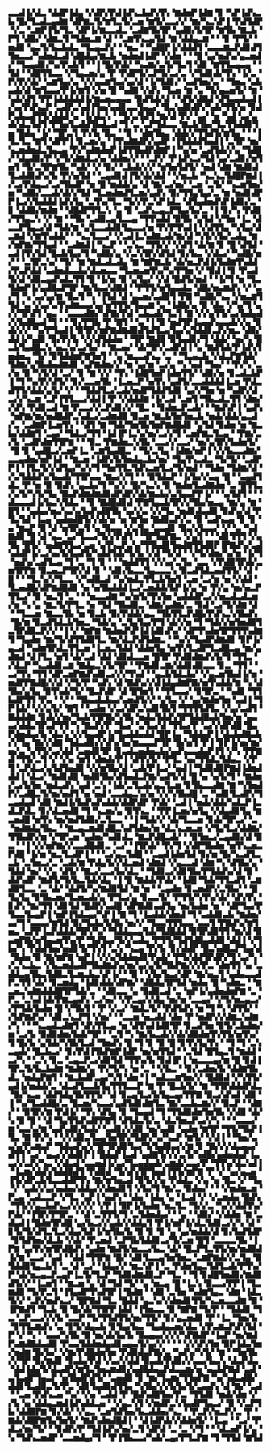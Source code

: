 ▃▃▟▐▞▟▃▝▟▟▛▐▟▄▝▞▟▛▞▛▟▐▟▚▃▙▟▚▜▚▝▇▟▅▛▐▟▇▝▊▝▚▛▐▟▚▃▙▝█▞▜▃▟▃▄▟▇▝▟▛▇▃▜▞▆▜▃▜▞▃▅▝▆▜▞▃▃▞▞▝▆▞▚▃▚▛▐▝▛▟▜▟▛▝▞▃▝▃▆▛▐▜▞▜▃▝▟▛▐▞▆▃▃▟▃▝▃▟▇▜▙▜▛▝▄▟▉▞▙▜▛▝▆▜▙▝▇▃▙▝▛▜▝▟▉▞▝▟▆▃▜▝▜▟▅▃▆▝▟▝▝▃▆▜▚▃▄▜▟▝▇▝▟▟▄▃▆▝▝▝▊▝▛▜▞▝▅▟▉▝▄▃▜▞▙▃▙▟▃▝▜▃▄▃▛▞▝▝▅▃▝▝▚▟█▛▐▞▟▟▟▜▝▃▃▃▆▃▛▟▊▟▜▜▅▃▃▞▚▟▅▟▃▟▝▟█▟▄▞▆▃▙▝▅▟▅▟▐▟▛▝▞▟▅▝▝▝█▝▄▞▅▟▚▞▄▃▅▟▞▝▜▃▄▟▊▞▚▞▛▃▙▜▝▝▐▝█▞▛▟▞▝▚▃▆▞▃▜▞▜▃▜▝▟▊▝▆▜▜▃▄▃▄▝▝▜▟▝▝▟█▜▜▃▃▝▞▜▄▃▅▞▄▝▛▝▛▟▛▜▞▃▛▜▞▃▞▃▝▞▜▟▊▟▞▜▚▝▐▞▃▝▛▞▛▞▟▞▝▃▆▜▄▞▃▝▞▞▄▃▆▜▃▞▄▞▟▝▐▞▜▟▊▞▝▃▟▜▅▞▃▝▝▜▅▃▝▃▙▃▟▞▟▝▆▜▃▃▞▛▐▞▆▜▝▞▅▝█▝▚▟▇▝▞▟▚▝▜▃▅▝▆▝▃▝▜▞▄▃▅▜▞▝▆▝▚▟▞▟▜▝▛▛▐▟▟▟▟▟▐▞▆▃▅▃▄▃▄▝▉▟▜▟▞▟▝▝▟▜▞▟▇▟▝▟▜▃▄▟▃▟▐▞▄▞▛▟▚▃▛▝▃▟▛▃▚▟▐▜▅▞▄▟▊▃▃▜▄▃▞▝▉▃▚▟▉▟▛▞▚▟▞▜▜▞▅▝▊▟▛▃▙▃▟▜▜▞▟▟▟▝▄▝▐▞▟▃▚▝▝▜▞▃▜▟▜▝▆▞▟▝▛▞▝▃▞▝▅▝▚▟▝▃▞▃▟▞▟▃▜▟▜▝▛▜▅▜▃▟▟▜▙▟▃▟▝▜▝▃▝▃▛▜▟▃▃▝▇▃▙▜▙▞▜▃▜▜▟▟▊▜▅▝█▟▄▝▐▞▝▜▛▃▜▝▛▞▙▝▉▃▝▝█▝▝▟▆▜▙▃▝▟▟▞▞▜▜▟▜▞▆▜▄▝▝▝▐▜▃▜▃▝▇▜▝▟▛▛▐▝▊▃▆▞▄▝▐▜▚▟▇▟▛▞▄▟▛▝▐▜▟▟▟▜▅▟▐▝▃▜▛▝▆▞▚▃▆▟▆▟▃▜▄▃▄▝▛▞▚▟▇▟▅▛▐▟▜▜▙▟▛▟▇▛▐▝▚▞▅▝▃▟▜▟▞▞▄▝▜▟█▞▝▟▄▟▊▞▛▝▞▜▞▟▇▟▃▞▅▝▟▟▆▞▞▝▝▃▛▞▝▛▐▟▚▃▞▜▟▝▄▞▃▟▊▞▆▜▅▜▝▜▞▃▜▛▇▜▙▝▚▟▞▝▞▝▉▞▝▃▙▟▞▞▞▝▆▜▅▜▟▜▞▝▅▟▝▟▇▝▇▟▊▟▜▃▟▟▊▟▚▞▙▝▛▞▅▜▟▝▝▃▄▟▊▟▐▜▞▟▞▟▟▝▝▞▆▃▙▝▚▃▚▃▜▟█▛▇▟▐▞▃▞▛▟▄▃▞▃▞▜▙▟▛▝▅▝█▝▆▟▟▞▄▝▟▝▇▞▃▞▅▞▝▃▅▝▃▜▞▝▚▃▆▜▅▞▅▝▚▟▉▞▃▃▟▞▟▞▞▜▟▝▜▃▅▟▆▟▜▃▆▞▄▟▚▝▉▞▜▜▄▜▄▞▃▝▆▝▅▟▊▟▛▛▐▃▞▞▙▟▟▟▐▟▚▜▄▝▃▜▚▞▜▃▝▜▞▞▛▃▚▛▐▟▃▝▟▜▄▟▅▟▚▛▐▟▊▞▃▝▊▝▟▟▉▞▆▟▆▝▝▟█▟▛▜▜▃▚▝▄▝▉▝▃▟▚▃▄▃▛▜▄▞▙▞▃▝▐▝▊▞▚▝▛▟▊▞▜▜▄▃▚▝▞▝▇▝▝▜▙▝▃▟▉▃▄▜▃▃▄▝▜▜▚▟▟▝▉▜▙▝▄▜▟▝▞▜▅▝▐▃▝▟▃▃▛▜▄▃▞▟▝▜▟▞▆▝▄▜▃▃▟▟▊▜▄▃▃▞▅▝▛▞▛▜▚▟▐▝▞▟▜▜▄▝▚▜▄▞▟▃▆▟▝▞▆▜▚▟▟▞▝▝▚▃▜▃▃▞▝▞▃▟▐▃▚▟▇▃▟▞▆▞▟▝▚▜▞▞▙▞▃▟▄▝▆▞▅▛▇▞▜▜▄▟▝▝▃▟▆▟▐▝▚▃▛▝▝▃▚▃▝▜▜▞▞▝▞▟▜▝▟▞▆▝▊▝█▝▟▜▟▝▃▟▐▜▚▜▟▝█▃▙▜▄▞▜▝▚▟▉▞▄▝▞▃▚▜▛▞▟▜▟▝▊▞▙▃▝▞▟▃▞▝▚▟█▞▅▞▝▝▃▜▛▃▚▞▝▜▞▝▆▝▇▟▃▟▃▟▄▝▇▝▇▛▇▃▙▝▟▞▅▃▛▟▐▞▙▟▆▜▚▟▟▞▛▃▛▟▟▝▃▟▅▟▃▃▙▞▟▃▅▃▃▝▜▃▅▃▅▜▚▞▚▞▛▜▅▝▞▝▉▟▐▝▊▝▛▃▟▜▞▟▝▟▉▃▄▟▚▟▃▜▜▝█▝▐▞▅▝▉▝▄▜▄▞▝▞▟▝█▟▜▞▅▟▝▝▐▞▜▝▅▝▜▃▜▟▅▛▐▞▄▟▉▃▛▜▛▝▆▞▙▃▞▟▇▟▝▝▛▜▜▞▅▜▄▃▟▃▝▟█▞▅▃▆▟▚▝▞▝▃▞▜▝▚▝▃▞▄▞▆▝▉▃▜▝▚▝▐▜▟▝▟▝▄▃▅▞▃▟▉▜▝▛▇▝▚▟▇▞▚▃▝▞▅▃▆▜▜▟▝▃▝▞▃▞▃▜▚▟▆▃▃▞▄▞▅▜▜▜▞▜▄▃▆▝▃▝▐▟▇▞▄▝▉▝▟▃▝▞▚▞▜▝▄▞▞▜▛▟▜▝▄▃▝▝▃▃▃▟▇▞▚▛▇▞▛▟▝▃▙▃▟▞▜▃▜▝▇▝▞▞▄▜▜▞▃▞▙▟▄▟▞▞▙▟█▃▟▝▜▝▝▝▊▞▛▜▙▝▛▝▇▜▝▝▃▝▐▝▉▝▅▟▜▛▐▃▄▟▚▃▃▟▞▞▄▝▊▟▞▞▞▝▚▞▛▜▄▟▐▝▉▜▛▞▆▛▇▟▇▟▉▟▜▟▜▃▄▜▄▞▄▜▟▟▊▃▛▞▆▃▝▟▉▞▟▟▐▞▚▟▊▝▉▞▛▞▙▝▞▞▟▜▟▟▅▝▝▜▛▝▇▟█▝▉▜▄▟▊▞▜▝▟▟▞▝▅▞▚▝█▃▙▜▄▟█▃▚▝▅▃▚▞▃▞▙▞▝▝▇▃▅▞▝▟▞▜▛▞▃▟▛▟▐▝▄▝▇▟▜▟▞▛▐▟▚▜▅▟▅▃▝▜▞▝▉▜▟▟▆▛▇▜▅▜▝▝▄▝▆▃▃▟▚▃▝▃▝▝▜▃▄▃▙▝▞▟▃▛▇▜▟▞▜▟▇▞▄▜▙▟▅▟▇▟▊▝▄▛▇▟▆▞▞▝▆▝▄▞▆▝▃▞▄▝▚▝▅▟▝▜▅▞▝▝▛▞▚▝▃▞▅▝▉▝▚▜▞▟▝▃▞▝▊▝▇▝▞▞▝▜▚▝▐▟█▜▅▛▐▟▅▜▜▞▝▟▉▞▅▝▊▃▟▃▙▛▐▝▜▝▚▞▛▞▟▜▞▝▊▞▃▃▅▜▙▝▐▃▅▃▛▝▅▜▚▝▄▟▜▞▃▃▟▟▟▟▐▃▆▝▛▟▃▟▜▜▞▟▟▞▄▜▞▝▞▝▝▜▟▟▜▃▞▃▟▞▅▟▛▜▟▟▜▟▊▝▄▞▞▜▅▝▆▝▚▟▛▞▟▃▞▞▚▃▆▝▃▛▐▜▜▃▃▞▟▟▐▝▛▝▞▟▟▟▇▝▐▞▃▟▝▃▅▜▝▜▙▃▟▃▜▜▝▟▆▞▞▟▚▝▛▟▊▃▟▝▇▝▛▃▃▞▞▃▛▟▊▞▞▝█▃▝▝▊▟▆▃▛▃▟▞▝▝▇▟▚▛▐▝▄▟▚▝▅▛▇▞▆▞▅▟█▟▛▃▚▟▃▞▃▟▆▟▉▝▉▃▅▝▇▃▙▜▅▜▅▃▙▝▅▟▞▟▟▞▄▃▟▞▃▝▃▟▇▛▐▃▅▜▚▝▝▟▜▝▇▝▜▟▞▜▅▜▙▜▅▛▇▟█▟▊▝▄▜▟▝▉▟▅▝▅▝▇▃▙▞▟▟▇▜▝▃▄▞▝▜▟▃▞▜▜▝▐▟▐▛▐▃▚▞▅▞▃▞▞▜▝▃▅▛▇▃▜▃▄▝▝▛▇▞▃▞▙▝▃▟▛▟▆▜▜▛▇▝▝▝▉▃▝▛▇▟▅▃▚▜▙▝▃▃▞▞▃▃▞▝▅▞▄▜▛▞▙▟▅▜▞▝█▝▊▝▄▟█▃▞▃▅▛▐▃▝▃▆▜▄▟█▃▝▝▜▞▃▜▄▝▐▟▆▞▅▛▐▝▞▞▙▃▃▟▇▞▃▃▄▟▅▞▅▛▐▟▝▝▆▃▅▝▐▟▛▞▙▜▅▟▄▃▙▞▅▞▝▜▄▜▚▃▟▃▝▜▞▜▞▝▃▟▛▛▐▝▐▜▃▜▞▞▟▜▄▞▚▞▞▜▝▜▅▜▜▃▜▟▚▃▅▜▃▞▜▞▅▟▝▝▜▟▅▝▜▟▆▞▟▝▞▃▜▟▟▟▚▞▙▃▟▞▜▜▛▃▃▝▆▃▞▞▜▝▝▝▉▜▟▃▛▝▐▞▙▞▞▃▄▝█▝▝▃▄▟▜▟▃▝▛▝▅▝▉▝▉▟▚▝▄▃▙▞▜▝▚▞▞▝█▞▚▃▚▝▉▝▆▟▅▜▃▟▇▟▅▝▃▝█▜▜▃▞▃▜▞▚▜▞▜▄▝▇▃▛▟▆▟▆▟▊▟▛▟▛▞▟▞▆▃▙▞▃▜▄▃▛▛▐▞▝▝▃▜▟▜▝▝▝▟▃▃▃▟▐▞▙▃▚▜▟▃▝▝▊▝▇▟█▟▊▟▝▛▇▜▄▃▙▜▛▞▞▜▙▞▅▃▄▝▆▞▄▝▆▝█▜▝▝▄▟▄▞▅▃▚▃▚▞▙▟▚▟█▜▙▝▄▞▞▃▝▞▞▜▄▝▅▟▊▟▃▟▉▝▉▟▚▞▟▝▛▜▃▜▟▝▐▃▄▝▄▟▅▟█▜▞▞▟▞▅▝▅▝▆▜▅▝▇▟▊▃▛▞▃▝▉▝▃▟▚▃▄▝▊▝▊▝▄▝▆▃▛▝▉▝▟▝▅▜▛▃▜▝▄▝▉▃▃▝▞▃▜▃▝▃▃▟▊▝▉▃▚▜▃▃▞▝▞▝▃▝▚▟▇▟▉▝█▝▟▝▄▃▝▃▞▜▃▃▞▜▞▞▛▟▜▝▝▜▛▜▅▛▇▃▝▞▄▜▝▝▝▟▊▜▜▜▝▞▄▜▙▝█▜▞▝▅▟▇▜▜▃▞▃▅▝▄▜▚▃▛▃▚▞▜▜▙▟▊▜▅▟▇▜▜▟▉▛▐▛▇▟▚▞▃▟▚▟▟▛▐▞▃▞▅▞▙▜▄▟▜▞▚▟▟▜▟▞▜▞▙▝▞▟▝▜▞▟▝▝▞▜▞▟▆▞▚▞▆▝▐▞▜▝▅▟▚▞▃▟▜▃▄▝▜▝▃▝▜▝▊▝▝▝▆▟▟▜▜▝▞▞▄▞▃▜▄▝▃▃▝▞▛▟▉▜▛▟▞▃▆▜▛▛▇▝▉▃▅▃▛▜▛▞▟▝▊▝▝▟▊▞▙▃▃▜▄▃▃▃▚▝▉▃▟▜▟▃▅▟▜▜▞▝▟▝█▝▝▝▜▃▚▞▞▜▃▃▝▞▚▟█▃▟▝▚▞▆▟▃▜▜▃▙▜▅▜▝▃▅▝▃▞▆▝▅▝▞▟▟▝▜▃▅▟█▞▟▛▇▟█▟▊▝▅▝▅▜▙▟▟▟▐▃▞▃▆▟▟▞▙▛▐▞▄▝▆▝▛▞▄▝▆▞▅▃▛▜▜▃▞▝▉▝▅▃▜▝▃▝▝▝▅▃▃▟▇▝▚▞▆▜▞▜▚▜▅▝▄▟▟▟▛▃▞▞▅▃▟▃▟▃▆▞▆▝▚▝▄▝▇▃▜▞▛▜▃▝▅▝▜▟▝▜▙▟▉▃▝▟▇▞▄▟▇▞▃▝▉▟▝▃▞▜▞▟▇▝▟▝▝▜▃▃▅▝▇▃▃▜▙▝▅▝▉▃▙▝▉▞▛▟▟▞▄▃▝▜▙▜▜▃▛▟█▞▛▟▚▃▚▜▙▟▚▝█▞▆▝▊▃▟▜▟▃▙▜▅▃▝▜▟▞▄▝▃▜▄▜▄▞▛▜▝▟▞▞▅▝▜▝▜▟▞▞▅▜▅▟▉▜▃▜▛▟▉▃▛▞▞▝▐▝▞▝▇▛▇▝▇▟▅▟▚▛▐▟▐▟▊▟▚▞▝▟▛▜▚▟▅▜▛▜▜▜▚▟▇▜▝▜▄▟▅▝▆▞▜▞▟▜▜▟▉▜▃▝▆▞▟▃▛▟▜▟▆▃▝▝▚▞▞▜▄▟▛▟▇▟▊▝▊▛▐▞▄▃▟▝▚▟▆▜▛▟▃▜▜▃▅▝▐▃▅▃▜▟▟▝▟▟▅▜▄▝▅▜▚▜▃▟▛▜▃▟█▃▄▝▆▞▄▟▆▟▝▟▐▜▃▝▅▜▝▟▞▃▟▝▟▟▝▟▊▟▃▃▅▝█▜▛▝▛▟▉▟▆▟▚▜▞▜▝▜▜▃▝▞▟▃▛▝▚▃▟▟▊▃▆▝▇▟▄▃▚▜▞▜▛▝▝▛▇▟▊▃▆▞▟▟▊▟▉▃▃▝▊▃▝▜▜▝▝▃▞▜▚▝▜▜▝▟▛▃▅▛▇▟▚▟▊▃▞▞▞▜▚▟▝▝▄▃▙▜▟▃▙▞▝▞▄▃▅▜▙▟▐▞▅▝▅▟▛▛▇▟█▞▞▟▝▞▜▞▛▝▚▟▚▝▟▝▇▟▚▞▞▟▐▟▄▟▆▛▇▞▅▜▚▟▟▞▆▝▚▝▟▜▙▞▄▜▄▝▉▜▚▟▞▜▞▝█▃▛▟▛▝▟▝█▜▅▜▝▝▜▜▃▃▞▝▊▜▛▃▝▝▚▟▊▝▜▜▙▟▛▜▜▝▛▃▝▝▞▝▝▜▙▃▟▃▙▃▞▃▅▟▜▞▞▝▄▜▃▝▞▝▄▞▆▟▅▜▅▝▃▟▐▝▜▛▐▟▞▝▞▞▄▜▞▝▇▜▝▝▃▟▅▝▞▃▞▟▛▃▚▟▊▜▙▜▝▜▜▜▜▟▜▃▝▞▄▞▃▟▜▝▇▟▟▟▆▝▊▟▞▞▅▞▜▃▙▜▜▛▇▞▚▜▙▝▅▟▃▜▟▟▚▜▛▜▟▟█▃▙▜▅▞▅▝▄▃▃▞▟▟▃▜▛▃▛▜▜▝▚▝▇▃▛▞▛▝▜▃▞▝▃▜▃▞▟▝▜▜▃▞▛▝▃▞▞▟▛▟█▝█▃▛▟▅▟▃▞▙▝▟▃▚▝▞▞▙▃▟▛▐▞▜▃▟▟▄▟▟▝▉▛▐▃▝▜▟▟▄▛▐▝▟▃▙▟▇▃▙▞▞▜▄▝▇▞▞▟▇▝▜▟▃▟▊▞▞▟▚▞▙▞▆▃▃▃▛▜▛▝█▞▅▜▝▛▐▝▊▛▐▞▅▞▆▞▅▞▃▝▄▜▜▞▃▞▟▟▝▃▅▟▊▜▛▝▊▃▟▃▅▟▅▃▙▞▄▟▚▃▃▟▄▛▐▜▝▞▚▝▛▛▇▟▝▜▜▞▃▜▝▞▝▞▅▝▆▜▝▟▆▟▞▛▐▝▟▜▚▜▞▝▛▜▃▝▅▞▜▜▟▃▜▟▄▃▝▞▛▜▝▃▛▟▃▞▄▜▟▜▅▟▉▝▞▞▆▜▙▞▟▝▃▟▞▛▐▃▞▝▅▟▐▝▜▟▉▟▉▛▇▟▐▟▆▟▟▟▐▝▟▃▞▝▇▟▊▟█▝▆▟▉▜▙▞▟▜▅▟▃▛▇▞▄▟▜▞▟▝█▝▅▝▅▜▞▜▝▝▇▟▆▞▃▞▙▜▅▝▆▟▃▟▚▝▄▟▝▃▚▝▐▟▞▃▜▃▟▞▄▃▜▃▆▝▊▜▙▃▃▟▇▝▇▝▚▜▅▟▛▞▃▟█▃▜▞▆▞▅▟▜▝▅▝▅▟▝▃▃▟▄▃▚▞▅▝▞▞▚▜▙▟█▝▃▝▚▟▊▜▃▟▛▞▜▃▄▟▄▟▝▟▉▝▇▟▐▞▙▟▚▟▚▟▟▞▟▟▛▟▛▝▛▟▞▝▃▟▐▝▅▟▞▟▟▞▚▟▃▛▐▃▟▃▛▟▃▝▊▞▟▃▅▟▉▝▜▝▚▃▆▞▄▝▉▜▚▃▝▝▛▛▐▃▆▞▅▜▄▝▞▟▄▟▊▜▄▝▇▃▅▟█▝▅▜▚▝▆▞▅▟▜▟▉▞▃▜▃▃▝▝▐▝▜▟▞▞▝▟▞▜▃▃▅▝▊▟▞▜▛▃▞▝▃▝▅▟▇▟▄▜▙▃▝▝▇▃▄▃▆▟▊▟█▃▚▟▜▟▅▞▅▝▟▃▚▃▅▃▅▝▞▜▄▜▃▞▟▟▇▞▜▜▙▟▛▞▆▝▞▜▛▃▅▝▄▟▅▞▚▟▊▟▃▝▇▃▛▟█▃▟▞▝▝▉▜▅▃▞▃▄▟▊▞▟▝▉▃▝▝▐▝▞▞▅▛▇▞▞▃▃▟█▟▊▃▝▃▞▝▐▜▛▟▞▝▛▞▜▝▞▟▛▜▙▟▅▝▅▜▚▃▅▃▛▟█▝▐▞▅▝▅▃▜▃▟▛▐▝▝▝▃▞▄▃▜▟█▝▝▃▄▟▐▟▅▜▟▝▊▞▅▝█▞▚▃▟▜▃▃▙▝▃▜▅▃▞▃▝▃▟▞▆▝▛▟▄▜▞▞▟▃▅▟▝▟▆▟▝▞▄▃▃▟▝▟▆▝▚▝▟▜▙▞▄▝▜▟▟▝▅▞▝▞▄▝▟▜▞▝▇▃▞▃▃▞▙▞▟▃▝▝▜▟▊▃▞▟▊▜▙▞▛▜▟▟▚▞▟▝▉▝▟▟▚▟▛▝▆▟▜▞▜▞▙▃▜▟▞▟▄▝▐▝█▝▇▟▟▞▛▟▞▝▐▟█▝▜▟▞▜▜▃▟▜▝▃▆▟▉▜▃▃▝▃▝▟▞▝▟▟▜▞▚▞▆▟▉▜▟▝▆▝▅▝▝▃▄▟▅▝▊▃▅▟▛▞▃▜▙▞▝▝█▜▄▜▄▝▊▜▙▃▅▞▜▃▅▃▟▞▄▝▛▜▃▞▄▝▊▃▃▜▞▝▛▜▜▞▚▜▚▞▟▞▝▟▚▜▚▝▊▟▚▝▆▞▜▜▝▟▊▜▟▝█▟▛▞▃▟█▝▟▛▇▟▊▃▟▜▄▝▅▞▙▟▅▝▅▝▝▟▛▜▃▞▛▜▃▃▜▃▄▛▐▝▅▛▐▜▟▃▄▞▚▛▐▝▇▝▜▝▐▃▟▟▞▟▅▟▝▜▝▃▟▟▊▃▙▝▆▟▅▞▃▞▜▝▃▃▃▞▆▜▟▝▉▞▜▃▙▞▙▜▙▝▅▞▞▝▜▃▃▜▜▜▃▃▝▃▃▜▝▛▇▟▚▞▆▜▅▃▝▃▛▛▐▃▛▟▟▟▞▜▛▞▚▞▝▜▟▟▄▃▄▜▟▞▜▟█▟▟▝▉▜▛▟▉▜▜▝▆▞▟▝▉▃▅▛▇▞▅▜▄▃▅▜▚▞▛▝▜▟▜▃▞▜▞▞▃▟▃▝▛▜▜▞▜▟▜▟█▃▟▟█▝▟▟▐▝▞▜▙▞▚▝▛▟▟▜▅▞▅▟▊▜▞▜▚▜▝▃▚▝▚▃▄▝▛▞▙▝▊▞▟▟▛▝█▃▚▟█▃▛▜▄▞▟▝▉▟▅▝█▝▇▞▆▛▇▝▅▛▐▝▞▞▄▜▟▟▅▟▊▜▚▟▞▝▛▜▞▟▟▜▛▟▛▞▜▝▃▞▚▝▞▃▚▃▙▃▝▞▙▃▆▟▄▟▛▜▙▟▇▟▚▞▆▞▄▞▄▜▞▜▙▛▇▞▞▞▛▃▝▟▆▜▜▝▅▝▃▟▟▃▄▜▙▃▜▟█▃▜▃▆▃▙▃▚▛▐▞▝▝█▝▝▞▙▞▙▃▞▟▛▝▇▞▅▃▜▝▄▟▄▃▃▟▛▃▜▜▝▟▞▝▊▃▆▟▄▝▐▟▊▟▟▞▟▛▇▞▝▟█▟▄▜▛▜▟▝▆▟▅▝█▝▚▟▆▃▝▝▇▃▅▃▚▟▇▟▟▟█▜▛▜▟▞▃▝▝▟▉▃▃▝▄▝▉▟▉▃▟▝▃▝▆▛▐▞▄▟▅▟▆▛▇▝▃▝▛▃▝▃▚▟▐▟▞▛▇▃▄▟▚▝▃▞▅▞▝▞▛▃▄▞▞▟▄▝▆▞▆▝▃▃▄▞▝▞▜▞▆▃▄▃▞▞▛▜▟▞▙▟▅▝█▝▞▜▙▜▝▝▛▝▞▃▞▝▇▟▃▜▞▝▛▟▜▟▚▝▆▝▜▝▚▝▟▜▜▞▝▞▙▛▇▟▚▞▝▟▊▃▚▃▛▜▝▞▆▞▝▝▃▃▆▝▅▃▟▟▝▟▅▝▛▝▆▟▛▞▞▟▇▃▚▟▇▞▚▝▝▝▚▃▄▟▃▟▇▜▝▟▚▜▜▃▄▝▅▝▟▜▚▟▐▟▊▜▛▝▊▃▟▜▅▝▉▜▞▃▙▟▆▞▆▝▃▞▙▝▉▟▉▟▆▞▙▟▞▜▛▝▝▃▜▝▚▝▇▞▙▃▟▞▞▟▞▟▉▟▅▜▚▜▜▞▅▜▚▞▜▝█▞▙▝▄▜▟▞▚▜▙▜▃▟▝▜▅▟▚▝█▝▜▝▊▝▉▝█▝▊▜▚▜▄▜▚▝▝▜▝▜▝▃▚▃▄▟▞▝█▃▙▃▞▝▊▞▛▟▐▜▙▛▇▛▐▟▛▝▅▞▅▜▜▟▝▝▃▜▟▝█▜▄▃▜▝▆▟▟▝▃▞▚▝▝▃▚▝▊▃▝▃▄▃▛▃▞▟▊▜▟▝▜▜▚▞▙▝▊▟▐▛▐▝▅▃▃▃▄▞▆▝█▝▊▟▐▜▛▃▜▞▙▃▙▟▆▝▇▟▇▞▄▝▛▞▜▞▚▝▅▝▃▝▝▞▙▃▝▝▊▞▃▟▅▞▙▝▟▟▇▜▙▟▃▝▅▟▄▛▇▜▝▝▇▃▙▟▛▃▄▞▚▜▝▟▅▝▐▝▚▟▃▃▆▜▅▞▞▝█▟▉▟▝▞▚▜▜▞▄▟▐▞▅▟▟▞▃▝▟▃▟▜▃▃▙▜▄▜▜▜▃▃▛▝▆▝▛▝█▃▙▜▞▝▆▝▜▜▛▟▟▟▛▟▃▝▉▞▚▃▄▝▟▟▜▟▄▜▙▜▜▜▞▝▟▝▊▃▄▜▃▞▙▜▄▃▄▞▛▛▇▝▉▃▞▟▚▟▝▟▉▝▐▝▚▞▜▃▟▟█▞▃▝█▃▅▞▚▃▃▞▄▟▜▟▊▟▆▜▃▝▇▞▃▃▙▃▆▞▞▝▉▃▛▝▝▟▇▞▝▝▉▜▛▞▆▝▛▟▐▞▝▜▚▝▟▜▄▝▊▝▜▃▄▟▝▜▝▜▜▟▉▟▅▜▅▜▙▝▞▟▉▝▟▞▚▝▉▝█▝▝▟▝▜▄▜▜▟▚▟▛▛▇▜▝▟▜▟▃▜▞▃▝▟▃▜▅▃▛▃▞▞▚▝▝▝▃▃▃▞▆▝▃▃▚▞▆▝▄▟▚▟▉▞▙▟▞▝▃▟▊▞▞▟▊▝▅▞▄▟▊▝▄▟▅▝▆▜▛▝▜▜▞▜▙▛▐▜▃▝▇▝▛▞▚▝▝▞▞▟▉▃▜▃▄▜▅▜▛▞▜▟▛▞▚▞▚▃▛▝▆▜▞▝▞▟▐▝▝▜▅▞▃▃▚▞▛▃▆▃▛▝▜▟▃▟▚▞▞▜▛▜▛▟▊▜▃▞▜▞▙▟▉▃▞▞▆▝▊▝▇▞▞▞▟▃▄▃▞▟▜▜▝▃▞▝▄▃▞▞▟▟▊▛▐▝█▟▄▛▐▃▟▝▄▟▇▜▞▞▞▃▜▞▚▟█▞▄▟▅▟▄▛▐▃▃▞▞▃▛▞▚▃▝▞▟▃▟▝▃▃▅▟▐▞▃▞▜▃▄▟▄▟▞▃▆▟▞▃▃▞▛▝▜▜▚▞▟▃▚▟▐▝▐▃▆▞▟▟▚▜▟▟▉▟▜▝▛▟▉▟▝▜▞▟▚▜▛▜▅▟▐▜▜▞▆▛▇▝▛▝▞▝▄▞▄▃▅▝▐▜▞▟▛▃▙▜▃▃▟▟▛▜▚▝▇▞▆▜▅▃▟▝▉▜▞▞▅▝▛▟▟▃▝▞▄▝▅▝█▃▝▞▝▜▄▝▞▝▄▟▞▞▄▞▅▟▅▞▟▟▄▞▞▟▆▟▊▜▝▞▙▞▜▝▇▞▃▝▉▟▅▞▝▝▝▞▆▟▆▃▆▝▛▃▄▝▃▟▃▃▛▝▞▜▃▝▄▛▐▝▅▟▚▝▝▟▅▝▐▟▄▝▄▝▐▃▟▝▞▝▞▃▆▟▅▝█▟▚▝▜▜▞▞▄▃▙▟▚▃▞▞▞▞▞▝▞▛▐▝▉▛▐▞▙▟▆▝▆▃▜▃▝▜▞▞▃▝▚▞▞▟▟▜▚▞▛▟▞▝▐▜▛▞▛▜▛▃▝▝▟▝▃▜▜▜▞▜▝▃▜▟▅▟▄▞▝▝▄▝▝▟▉▞▝▞▟▟▅▝▇▝▃▟▄▟▐▝█▟▆▜▛▟█▝▄▞▙▃▞▞▄▟▞▞▟▟▄▜▝▛▐▞▆▛▐▞▟▃▜▟▊▃▞▞▚▝▟▝▊▜▞▜▞▟▜▃▜▃▞▟▄▞▙▛▐▞▆▜▙▞▙▝▉▝▊▝▊▝▄▝▄▞▆▟▟▞▟▝▊▞▙▟▜▟▛▝▊▜▟▜▅▞▟▃▙▝▞▟▞▝▛▃▅▟▝▃▛▜▙▜▟▟▊▃▞▜▞▃▆▝█▜▝▃▃▃▃▜▙▝▐▛▇▝▄▞▛▞▆▜▛▟█▟▚▝▄▟▆▝▇▟▜▞▅▃▃▞▙▃▝▟▞▝█▃▛▜▃▜▜▞▆▞▆▟▉▟▐▞▆▝▃▃▞▝▄▟▝▝▟▟▝▜▜▛▇▝█▞▝▟▊▜▃▃▄▜▅▜▅▃▝▃▆▛▇▟▞▞▃▜▄▝▉▜▟▟▉▜▄▃▙▜▝▃▝▟▝▃▞▝▐▟▄▞▞▝▆▃▚▛▐▝▃▝▛▟▅▜▄▃▜▟▜▃▟▞▛▜▚▞▛▝▟▞▅▃▄▃▛▃▄▛▐▃▜▞▜▃▛▝▜▟▊▟▆▟▉▃▛▝▜▃▝▝▜▝▊▟█▜▅▟▊▞▆▟▊▟▜▞▞▝▐▃▅▜▝▝▆▃▅▝▄▝▟▝▜▟▝▜▞▝▄▝▅▃▄▝█▝▐▃▚▝▉▃▃▞▛▛▐▝▜▃▆▟▉▝▜▞▛▃▜▝▐▜▄▟▛▜▚▟▜▛▐▝█▟▇▝▝▟▉▝▃▜▅▝▚▟▆▜▄▃▝▟▆▝▐▟▃▜▞▞▝▃▛▞▅▟▚▃▞▝█▛▇▟▝▜▃▝█▟▟▝▄▃▚▞▞▟▅▟▊▜▜▞▚▃▅▃▃▟▆▝▇▝▐▛▇▟▜▝▜▃▙▝▉▝█▞▟▞▜▜▛▛▐▟▟▝▐▜▅▃▃▝▉▝▇▛▇▝▜▞▛▝▝▜▟▟▊▝▜▃▝▃▛▃▃▞▞▞▙▝▃▃▛▝▜▞▜▜▟▜▜▞▅▞▜▜▞▝▊▞▄▃▅▟▊▝▛▝▐▃▝▜▅▞▙▝▊▜▜▃▆▟▚▝▃▝▊▜▞▟▄▃▙▝▊▜▄▞▙▃▝▜▄▟▄▃▅▞▟▃▝▞▛▃▆▃▛▟▚▜▟▝▛▝▞▝▚▝▝▃▃▞▚▜▙▝▇▝▅▞▟▞▙▞▙▝▉▃▄▃▞▞▞▞▚▛▇▟▛▝▐▃▛▝▅▞▆▟▛▃▆▟▇▟▃▟▉▝▛▃▃▜▟▟▅▟▄▟▊▃▄▃▜▞▄▞▞▝▝▝▝▞▞▟▚▜▅▝▉▛▐▟▃▜▅▞▅▟▆▝█▞▙▞▝▞▆▞▛▟█▟▅▜▅▝▛▟▉▟▃▛▇▞▃▝▚▟▚▞▚▜▞▝▆▝▝▜▅▜▙▞▞▜▛▝▉▞▆▟▊▝▊▃▙▞▛▟▝▞▃▞▞▟▟▝▉▃▟▞▛▟▊▞▞▃▃▞▙▃▚▝▟▃▛▟▃▝▟▟▐▟▄▜▞▟▃▟▛▞▆▜▃▜▅▃▆▟▊▞▄▟█▟▄▃▛▟▃▃▆▞▅▝▄▃▙▛▇▟▝▃▟▝▃▜▃▟▛▜▄▃▛▝▅▜▙▟▛▟▜▞▝▃▅▟▉▝▊▝▆▞▜▃▆▞▜▜▅▛▇▝▚▞▚▟▃▟█▞▟▟▊▜▃▟▉▃▜▞▛▃▝▟▊▜▄▟▉▟▜▜▄▝▚▜▙▞▞▞▙▜▄▜▞▃▄▟▚▝▟▝▇▞▝▃▟▝▝▃▅▝▛▟▚▃▅▝▚▞▝▞▅▝▃▟▟▝▛▝█▟▚▟█▜▅▞▛▃▝▜▜▟▊▝▆▟▞▟▆▝▞▞▙▝▅▝▟▟▄▃▆▟▐▟▚▟▟▃▅▝▝▞▄▃▚▜▝▞▆▟▛▃▚▜▄▟▛▜▄▃▞▝▉▝▞▃▛▜▙▝▟▟▉▛▇▝▊▞▟▞▝▞▄▃▝▃▆▜▟▜▅▞▙▃▟▟▅▞▚▃▝▝▛▃▛▞▆▃▛▞▃▝▛▝▇▟▞▟█▛▇▜▄▜▅▜▞▝▇▟▚▟▆▟█▟▐▝▝▟▐▟▛▟▞▞▟▟▆▜▞▝▐▃▄▝▝▃▞▝▛▟▃▞▆▞▜▞▝▝▊▟▛▞▛▝▜▟▐▟▚▞▅▞▃▜▝▟▛▟▝▃▝▃▝▞▜▝▝▝▟▃▅▛▐▞▄▝▚▝▜▟▚▃▅▟▛▝▃▃▆▟▄▞▜▝▝▛▐▜▙▃▃▞▚▟▞▃▄▞▛▜▃▛▇▝▜▝▜▜▟▝▇▜▟
